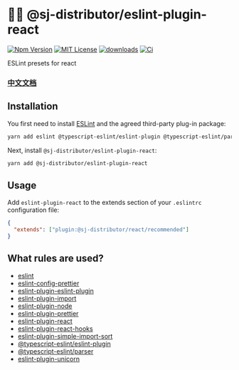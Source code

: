 # 👨‍💻 @sj-distributor/eslint-plugin-react

[![Npm Version](https://img.shields.io/npm/v/npm.svg)](https://www.npmjs.com/package/@sj-distributor/eslint-plugin-react)
[![MIT License](https://img.shields.io/npm/l/react-native-tab-view.svg?style=flat-square)](https://www.npmjs.com/package/@sj-distributor/eslint-plugin-react)
[![downloads](https://img.shields.io/npm/dm/eslint-config-standard.svg)](https://www.npmjs.com/package/@sj-distributor/eslint-plugin-react)
[![Ci](https://github.com/sj-distributor/eslint-plugin-react/actions/workflows/ci.yml/badge.svg)](https://github.com/sj-distributor/eslint-plugin-react/actions/workflows/ci.yml)

ESLint presets for react

### [中文文档](https://github.com/sj-distributor/eslint-plugin-react/blob/master/README-ZH.md)

## Installation

You first need to install [ESLint](https://eslint.org/) and the agreed third-party plug-in package:

```sh
yarn add eslint @typescript-eslint/eslint-plugin @typescript-eslint/parser eslint-config-prettier eslint-plugin-eslint-plugin eslint-plugin-import eslint-plugin-prettier eslint-plugin-react eslint-plugin-react-hooks eslint-plugin-simple-import-sort eslint-plugin-unicorn prettier typescript
```

Next, install `@sj-distributor/eslint-plugin-react`:

```sh
yarn add @sj-distributor/eslint-plugin-react
```

## Usage

Add `eslint-plugin-react` to the extends section of your `.eslintrc` configuration file:

```json
{
  "extends": ["plugin:@sj-distributor/react/recommended"]
}
```

## What rules are used?

- [eslint](https://eslint.org/)
- [eslint-config-prettier](https://github.com/prettier/eslint-config-prettier#readme)
- [eslint-plugin-eslint-plugin](https://github.com/eslint-community/eslint-plugin-eslint-plugin#readme)
- [eslint-plugin-import](https://github.com/import-js/eslint-plugin-import)
- [eslint-plugin-node](https://github.com/mysticatea/eslint-plugin-node#readme)
- [eslint-plugin-prettier](https://github.com/prettier/eslint-plugin-prettier#readme)
- [eslint-plugin-react](https://github.com/jsx-eslint/eslint-plugin-react)
- [eslint-plugin-react-hooks](https://www.npmjs.com/package/eslint-plugin-react-hooks)
- [eslint-plugin-simple-import-sort](https://github.com/lydell/eslint-plugin-simple-import-sort#readme)
- [@typescript-eslint/eslint-plugin](https://github.com/typescript-eslint/typescript-eslint#readme)
- [@typescript-eslint/parser](https://github.com/typescript-eslint/typescript-eslint#readme)
- [eslint-plugin-unicorn](https://github.com/sindresorhus/eslint-plugin-unicorn#readme)
